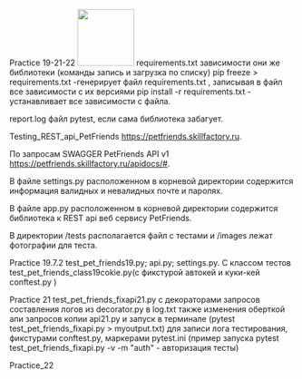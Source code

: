 Practice 19-21-22 <img src="https://media.giphy.com/media/M9gbBd9nbDrOTu1Mqx/giphy.gif" width="100"/>
requirements.txt зависимости они же библиотеки (команды запись и загрузка по списку)
pip freeze > requirements.txt  -генерирует файл  requirements.txt , записывая в файл все зависимости с их версиями
pip install -r requirements.txt - устанавливает все зависимости с файла.

report.log файл pytest, если сама библиотека забагует.

Testing_REST_api_PetFriends https://petfriends.skillfactory.ru.

По запросам SWAGGER PetFriends API v1 https://petfriends.skillfactory.ru/apidocs/#.

В файле settings.py расположенном в корневой директории содержится информация валидных и невалидных почте и паролях.

В файле app.py расположенном в корневой директории содержится библиотека к REST api веб сервису PetFriends.

В директории /tests располагается файл с тестами и /images лежат фотографии для теста.

Practice 19.7.2 test_pet_friends19.py; api.py; settings.py.
С классом тестов test_pet_friends_class19cokie.py(c фикстурой автокей и куки-кей conftest.py )

Practice 21 test_pet_friends_fixapi21.py с декораторами запросов составления логов из decorator.py в log.txt
также изменения оберткой апи запросов копии api21.py и запуск в терминале (pytest test_pet_friends_fixapi.py > myoutput.txt)
для записи лога тестирования, фикстурами conftest.py, маркерами pytest.ini (пример запуска pytest test_pet_friends_fixapi.py -v -m "auth" - авторизация тесты)

Practice_22
